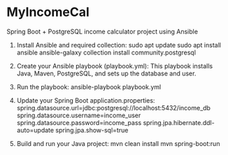 # MyIncomeCal
Spring Boot + PostgreSQL income calculator project using Ansible

1. Install Ansible and required collection:
    sudo apt update
    sudo apt install ansible
    ansible-galaxy collection install community.postgresql


2. Create your Ansible playbook (playbook.yml): This playbook installs Java, Maven, PostgreSQL, and sets up the database and user.
3. Run the playbook:
    ansible-playbook playbook.yml

4. Update your Spring Boot application.properties:
    spring.datasource.url=jdbc:postgresql://localhost:5432/income_db
    spring.datasource.username=income_user
    spring.datasource.password=income_pass
    spring.jpa.hibernate.ddl-auto=update
    spring.jpa.show-sql=true

5. Build and run your Java project:
    mvn clean install
    mvn spring-boot:run

